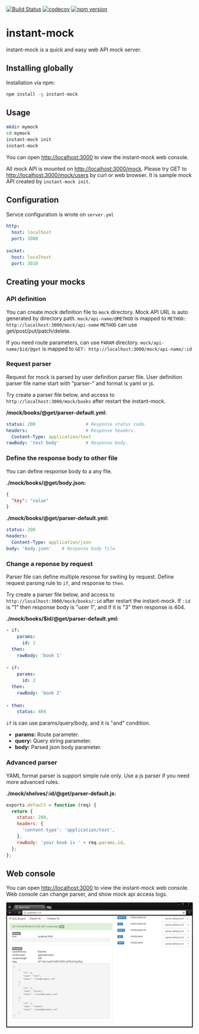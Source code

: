 [![Build Status](https://travis-ci.org/arenahito/instant-mock.svg?branch=master)](https://travis-ci.org/arenahito/instant-mock)
[![codecov](https://codecov.io/gh/arenahito/instant-mock/branch/master/graph/badge.svg)](https://codecov.io/gh/arenahito/instant-mock)
[![npm version](https://badge.fury.io/js/instant-mock.svg)](https://badge.fury.io/js/instant-mock)

# instant-mock

instant-mock is a quick and easy web API mock server.


## Installing globally

Installation via npm:

```sh
npm install -g instant-mock
```


## Usage

```sh
mkdir mymock
cd mymock
instant-mock init
instant-mock
```

You can open [http://localhost:3000](http://localhost:3000) to view the instant-mock web console.

All mock API is mounted on [http://localhost:3000/mock](http://localhost:3000/mock).
Please try GET to [http://localhost:3000/mock/users](http://localhost:3000/mock/users) by curl or web browser. It is sample mock API created by `instant-mock init`.


## Configuration

Servce configuration is wrote on `server.yml`

```yml
http:
  host: localhost
  port: 3000

socket:
  host: localhost
  port: 3010
```


## Creating your mocks

### API definition

You can create mock definition file to `mock` directory.
Mock API URL is auto generated by directory path.
`mock/api-name/@METHOD` is mapped to `METHOD: http://localhost:3000/mock/api-name`
`METHOD` can use get/post/put/patch/delete.

If you need route parameters, can use `PARAM` directory.
`mock/api-name/$id/@get` is mapped to `GET: http://localhost:3000/mock/api-name/:id`


### Request parser

Request for mock is parsed by user definition parser file.
User definition parser file name start with "parser-" and format is yaml or js.

Try create a parser file below, and access to `http://localhost:3000/mock/books` after restart the instant-mock.

**/mock/books/@get/parser-default.yml:**

```yml
status: 200                   # Response status code.
headers:                      # Response headers.
  Content-Type: application/text
rawBody: 'test body'          # Response body.
```

### Define the response body to other file

You can define response body to a any file.

**./mock/books/@get/body.json:**

```json
{
  "key": "value"
}
```

**./mock/books/@get/parser-default.yml:**

```yml
status: 200
headers:
  Content-Type: application/json
body: 'body.json'    # Response body file.
```


### Change a reponse by request

Parser file can define multiple resonse for switing by request. Define request parsing rule to `if`, and response to `then`.

Try create a parser file below, and access to `http://localhost:3000/mock/books/:id` after restart the instant-mock.
If `:id` is "1" then response body is "user 1", and if it is "3" then response is 404.

**./mock/books/$id/@get/parser-default.yml:**

```yml
- if:
    params:
      id: 1
  then:
    rawBody: 'book 1'

- if:
    params:
      id: 2
  then:
    rawBody: 'book 2'

- then:
    status: 404
```

`if` is can use params/query/body, and it is "and" condition.

- **params:** Route parameter.
- **query:** Query string parameter.
- **body:** Parsed json body parameter.


### Advanced parser

YAML format parser is support simple rule only.
Use a js parser if you need more advanced rules.

**./mock/shelves/:id/@get/parser-default.js:**

```js
exports.default = function (req) {
  return {
    status: 200,
    headers: {
      'content-type': 'application/text',
    },
    rawBody: 'your book is ' + req.params.id,
  };
};
```

## Web console

You can open [http://localhost:3000](http://localhost:3000) to view the instant-mock web console.
Web console can change parser, and show mock api access logs.

![Web console](media/web-console.png)
